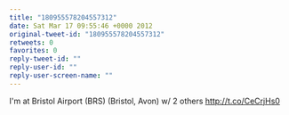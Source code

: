 ```yaml
---
title: "180955578204557312"
date: Sat Mar 17 09:55:46 +0000 2012
original-tweet-id: "180955578204557312"
retweets: 0
favorites: 0
reply-tweet-id: ""
reply-user-id: ""
reply-user-screen-name: ""
---
```

I'm at Bristol Airport (BRS) (Bristol, Avon) w/ 2 others http://t.co/CeCrjHs0
